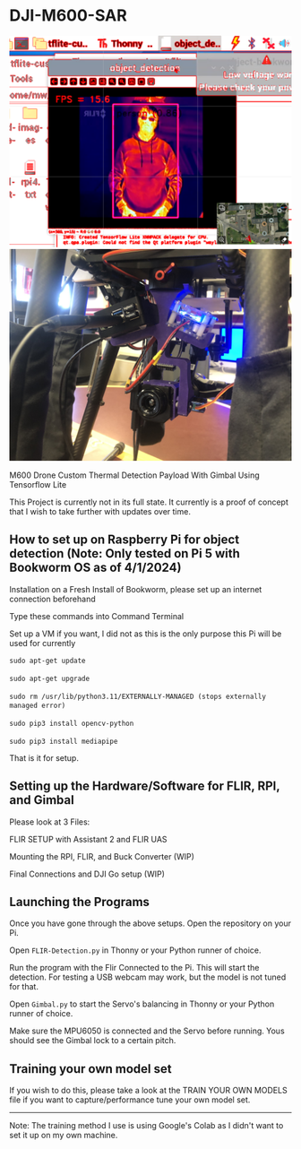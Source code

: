 # DJI-M600-SAR

![Image of Working Detection](images/Detection.PNG)
![Image of Gimbal On Drone](images/Working-Gimbal.JPG)

M600 Drone Custom Thermal Detection Payload With Gimbal Using Tensorflow Lite

This Project is currently not in its full state. It currently is a proof of concept that I wish to take further with updates over time.

## How to set up on Raspberry Pi for object detection (Note: Only tested on Pi 5 with Bookworm OS as of 4/1/2024)

Installation on a Fresh Install of Bookworm, please set up an internet connection beforehand

Type these commands into Command Terminal

Set up a VM if you want, I did not as this is the only purpose this Pi will be used for currently

``` shell
sudo apt-get update

sudo apt-get upgrade

sudo rm /usr/lib/python3.11/EXTERNALLY-MANAGED (stops externally managed error)

sudo pip3 install opencv-python

sudo pip3 install mediapipe
```

That is it for setup.

## Setting up the Hardware/Software for FLIR, RPI, and Gimbal

Please look at 3 Files:

FLIR SETUP with Assistant 2 and FLIR UAS

Mounting the RPI, FLIR, and Buck Converter (WIP)

Final Connections and DJI Go setup (WIP)

## Launching the Programs

Once you have gone through the above setups. Open the repository on your Pi.

Open `FLIR-Detection.py` in Thonny or your Python runner of choice.

Run the program with the Flir Connected to the Pi. This will start the detection. For testing a USB webcam may work, but the model is not tuned for that.

Open `Gimbal.py` to start the Servo's balancing in Thonny or your Python runner of choice.

Make sure the MPU6050 is connected and the Servo before running. Yous should see the Gimbal lock to a certain pitch.

## Training your own model set

If you wish to do this, please take a look at the TRAIN YOUR OWN MODELS file if you want to capture/performance tune your own model set.

---

Note: The training method I use is using Google's Colab as I didn't want to set it up on my own machine.
